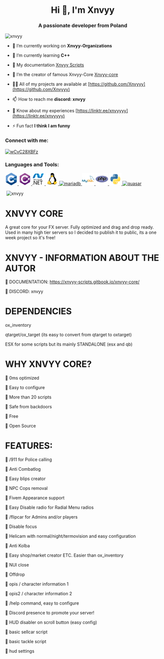 <h1 align="center">Hi 👋, I'm Xnvyy</h1>
<h3 align="center">A passionate developer from Poland</h3>

<p align="left"> <img src="https://komarev.com/ghpvc/?username=xnvyy&label=Profile%20views&color=0e75b6&style=flat" alt="xnvyy" /> </p>

- 🔭 I’m currently working on **Xnvyy-Organizations**

- 🌱 I’m currently learning **C++**

- 👯 My documentation [Xnvyy Scripts](https://xnvyy-scripts.gitbook.io/xnvyy-core/)

- 🤝 I’m the creator of famous Xnvyy-Core [Xnvyy-core](https://github.com/Xnvyyy/core)

- 👨‍💻 All of my projects are available at [https://github.com/Xnvyyy](https://github.com/Xnvyyy)

- 📫 How to reach me **discord: xnvyy**

- 📄 Know about my experiences [https://linktr.ee/xnvyyyy](https://linktr.ee/xnvyyyy)

- ⚡ Fun fact **I think I am funny**

<h3 align="left">Connect with me:</h3>
<p align="left">
<a href="https://discord.gg/wCvC28XBFz" target="blank"><img align="center" src="https://raw.githubusercontent.com/rahuldkjain/github-profile-readme-generator/master/src/images/icons/Social/discord.svg" alt="wCvC28XBFz" height="30" width="40" /></a>
</p>

<h3 align="left">Languages and Tools:</h3>
<p align="left"> <a href="https://www.w3schools.com/cpp/" target="_blank" rel="noreferrer"> <img src="https://raw.githubusercontent.com/devicons/devicon/master/icons/cplusplus/cplusplus-original.svg" alt="cplusplus" width="40" height="40"/> </a> <a href="https://www.w3schools.com/cs/" target="_blank" rel="noreferrer"> <img src="https://raw.githubusercontent.com/devicons/devicon/master/icons/csharp/csharp-original.svg" alt="csharp" width="40" height="40"/> </a> <a href="https://dotnet.microsoft.com/" target="_blank" rel="noreferrer"> <img src="https://raw.githubusercontent.com/devicons/devicon/master/icons/dot-net/dot-net-original-wordmark.svg" alt="dotnet" width="40" height="40"/> </a> <a href="https://www.linux.org/" target="_blank" rel="noreferrer"> <img src="https://raw.githubusercontent.com/devicons/devicon/master/icons/linux/linux-original.svg" alt="linux" width="40" height="40"/> </a> <a href="https://mariadb.org/" target="_blank" rel="noreferrer"> <img src="https://www.vectorlogo.zone/logos/mariadb/mariadb-icon.svg" alt="mariadb" width="40" height="40"/> </a> <a href="https://www.mysql.com/" target="_blank" rel="noreferrer"> <img src="https://raw.githubusercontent.com/devicons/devicon/master/icons/mysql/mysql-original-wordmark.svg" alt="mysql" width="40" height="40"/> </a> <a href="https://www.php.net" target="_blank" rel="noreferrer"> <img src="https://raw.githubusercontent.com/devicons/devicon/master/icons/php/php-original.svg" alt="php" width="40" height="40"/> </a> <a href="https://www.python.org" target="_blank" rel="noreferrer"> <img src="https://raw.githubusercontent.com/devicons/devicon/master/icons/python/python-original.svg" alt="python" width="40" height="40"/> </a> <a href="https://quasar.dev/" target="_blank" rel="noreferrer"> <img src="https://cdn.quasar.dev/logo/svg/quasar-logo.svg" alt="quasar" width="40" height="40"/> </a> </p>

<p>&nbsp;<img align="center" src="https://github-readme-stats.vercel.app/api?username=xnvyy&show_icons=true&locale=en" alt="xnvyy" /></p>

# XNVYY CORE
A great core for your FX server. Fully optimized and drag and drop ready. Used in many high tier servers so I decided to publish it to public, its a one week project so it's free!

# XNVYY - INFORMATION ABOUT THE AUTOR

💜 DOCUMENTATION: https://xnvyy-scripts.gitbook.io/xnvyy-core/

💜 DISCORD: xnvyy


# DEPENDENCIES


ox_inventory

qtarget/ox_target (its easy to convert from qtarget to oxtarget)

ESX for some scripts but its mainly STANDALONE (esx and qb)


# WHY XNVYY CORE?


🩵 0ms optimized

🩵 Easy to configure

🩵 More than 20 scripts

🩵 Safe from backdoors

🩵 Free

🩵 Open Source


# FEATURES:


🤍 /911 for Police calling

🤍 Anti Combatlog

🤍 Easy blips creator

🤍 NPC Cops removal

🤍 Fivem Appearance support

🤍 Easy Disable radio for Radial Menu radios

🤍 /flipcar for Admins and/or players

🤍 Disable focus

🤍 Helicam with normal/night/termovision and easy configuration

🤍 Anti Kolba

🤍 Easy shop/market creator ETC. Easier than ox_inventory

🤍 NUI close

🤍 Offdrop

🤍 opis / character information 1

🤍 opis2 / character information 2

🤍 /help command, easy to configure

🤍 Discord presence to promote your server!

🤍 HUD disabler on scroll button (easy config)

🤍 basic sellcar script

🤍 basic tackle script

🤍 hud settings
